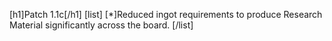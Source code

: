 [h1]Patch 1.1c[/h1]
[list]
[*]Reduced ingot requirements to produce Research Material significantly across the board.
[/list]